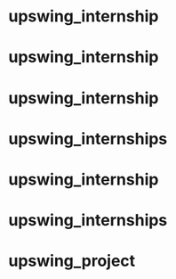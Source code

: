 # upswing_internship
# upswing_internship
# upswing_internship
# upswing_internships
# upswing_internship
# upswing_internships
# upswing_project
